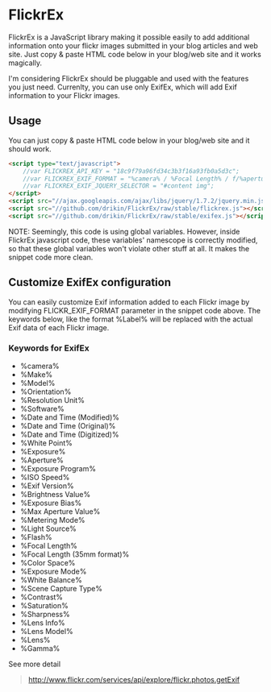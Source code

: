 FlickrEx
========

FlickrEx is a JavaScript library making it possible easily to add additional information onto your flickr images submitted in your blog articles and web site. Just copy & paste HTML code below in your blog/web site and it works magically.

I'm considering FlickrEx should be pluggable and used with the features you just need. Currenlty, you can use only ExifEx, which will add Exif information to your Flickr images.

## Usage

You can just copy & paste HTML code below in your blog/web site and it should work.

```HTML
<script type="text/javascript">
    //var FLICKREX_API_KEY = "18c9f79a96fd34c3b3f16a93fb0a5d3c";
    //var FLICKREX_EXIF_FORMAT = "%camera% / %Focal Length% / f/%aperture% / ISO %ISO Speed% / %Exposure% sec / %Exposure Bias% EV / %Software%";
    //var FLICKREX_EXIF_JQUERY_SELECTOR = "#content img";
</script>
<script src="//ajax.googleapis.com/ajax/libs/jquery/1.7.2/jquery.min.js"></script>
<script src="//github.com/drikin/FlickrEx/raw/stable/flickrex.js"></script>
<script src="//github.com/drikin/FlickrEx/raw/stable/exifex.js"></script>
```

NOTE: Seemingly, this code is using global variables. However, inside FlickrEx javascript code, these variables' namescope is correctly modified, so that these global variables won't violate other stuff at all. It makes the snippet code more clean.

## Customize ExifEx configuration

You can easily customize Exif information added to each Flickr image by modifying FLICKR_EXIF_FORMAT parameter in the snippet code above.
The keywords below, like the format %Label% will be replaced with the actual Exif data of each Flickr image.

### Keywords for ExifEx
- %camera%
- %Make%
- %Model%
- %Orientation%
- %Resolution Unit%
- %Software%
- %Date and Time (Modified)%
- %Date and Time (Original)%
- %Date and Time (Digitized)%
- %White Point%
- %Exposure%
- %Aperture%
- %Exposure Program%
- %ISO Speed%
- %Exif Version%
- %Brightness Value%
- %Exposure Bias%
- %Max Aperture Value%
- %Metering Mode%
- %Light Source%
- %Flash%
- %Focal Length%
- %Focal Length (35mm format)%
- %Color Space%
- %Exposure Mode%
- %White Balance%
- %Scene Capture Type%
- %Contrast%
- %Saturation%
- %Sharpness%
- %Lens Info%
- %Lens Model%
- %Lens%
- %Gamma%

See more detail
> http://www.flickr.com/services/api/explore/flickr.photos.getExif